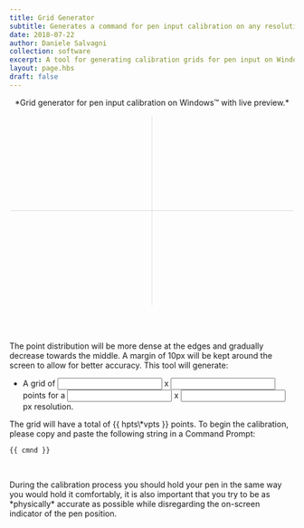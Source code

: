 ```yaml
---
title: Grid Generator
subtitle: Generates a command for pen input calibration on any resolution.
date: 2018-07-22
author: Daniele Salvagni
collection: software
excerpt: A tool for generating calibration grids for pen input on Windows. Supports any resolution with any number of calibrations points which will be more densely distributed towards the edges.
layout: page.hbs
draft: false
---
```


<p align="center">*Grid generator for pen input calibration on Windows™ with live preview.*</p>

<div id="grid-app" class="content">

  <svg viewBox="-151 -101 302 202">
    <line v-for="h in horz" v-bind:x1="h" y1="-100" v-bind:x2="h" y2="100" style="stroke:#d5d5d5;stroke-width:0.5" />
    <line v-for="v in vert" x1="-150" v-bind:y1="v" x2="150" v-bind:y2="v" style="stroke:#d5d5d5;stroke-width:0.5" />
  </svg>

  <br><br>
  <p>The point distribution will be more dense at the edges and gradually decrease towards the middle. A margin of 10px will be kept around the screen to allow for better accuracy. This tool will generate:</p>

  - A grid of <input type="text" v-model="hpts" class="grid-input"> x
  <input type="text" v-model="vpts" class="grid-input"> points
  for a <input type="text" v-model="hres" name="wdt" class="grid-input"> x
  <input type="text" v-model="vres" name="wdt" class="grid-input"> px resolution.

  <p>The grid will have a total of {{ hpts\*vpts }} points. To begin the calibration, please copy and paste the following string in a Command Prompt:</p>

  <pre class="hljs" style="text-align:left;"><code style="white-space: initial;">
  {{ cmnd }}
  </code></pre>

  <br>
  <p>During the calibration process you should hold your pen in the same way you would hold it comfortably, it is also important that you try to be as *physically* accurate as possible while disregarding the on-screen indicator of the pen position.</p>

</div>

<script src="/assets/app2.js"></script>
